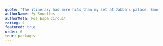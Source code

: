 ```yaml
---
quote: "The itinerary had more hits than my set at Jabba’s palace. Smooth scheduling, stellar stops, and plenty of time for a holopic or two."
authorName: Sy Snootles
authorMeta: Mos Espa Circuit
rating: 5
featured: true
order: 6
tour: packages
---
```

